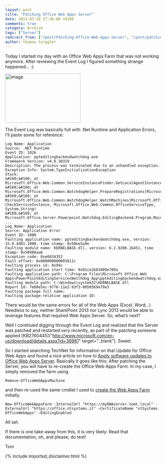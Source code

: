 ```yaml
---
layout: post
title: "Patching Office Web Apps Server"
date: 2013-03-28 17:36:00 +0100
comments: true
category: Archive
tags: ["Server"]
redirect_from: ["/post/Patching-Office-Web-Apps-Server", "/post/patching-office-web-apps-server"]
author: thomas torggler
---
```


<!-- more -->

Today I started my day with an Office Web Apps Farm that was not working anymore. After reviewing the Event Log I figured something strange happened… :)

<a href="/assets/archive/image_499.png"><img title="image" style="border-top: 0px; border-right: 0px; border-bottom: 0px; border-left: 0px; display: inline" border="0" alt="image" src="/assets/archive/image_thumb_497.png" width="244" height="158" /></a> 

The Event Log was basically full with .Net Runtime and Application Errors, I’ll paste some for reference:

```
Log Name: Application
Source: .NET Runtime
Event ID: 1026
Application: ppteditingbackendwatchdog.exe
Framework Version: v4.0.30319
Description: The process was terminated due to an unhandled exception.
Exception Info: System.TypeInitializationException
Stack:
&#160;&#160; at Microsoft.Office.Web.Common.ServiceInstanceFinder.GetLocalAgentInstance(Microsoft.Office.Web.Common.OfficeServiceType)
&#160;&#160; at Microsoft.Office.Web.Common.WatchdogHelper.PrepareRegistrations(Microsoft.Office.Web.Common.OfficeServiceType)
&#160;&#160; at Microsoft.Office.Web.Common.WatchdogHelper.WatchMachines(Microsoft.Office.Web.Common.OfficeServiceType, CheckServiceInstance, Microsoft.Office.Web.Common.OfficeServiceType, System.String)
&#160;&#160; at Microsoft.Office.Server.Powerpoint.Watchdog.EditingBackend.Program.Main(System.String[])
...
Log Name: Application
Source: Application Error
Event ID: 1000
Faulting application name: ppteditingbackendwatchdog.exe, version: 15.0.4481.1000, time stamp: 0x50ee5a9e
Faulting module name: KERNELBASE.dll, version: 6.2.9200.16451, time stamp: 0x50988aa6
Exception code: 0xe0434352
Fault offset: 0x000000000003811c
Faulting process id: 0x94c
Faulting application start time: 0x01ce2b83409e789a
Faulting application path: C:\Program Files\Microsoft Office Web Apps\PowerPointEditingServicesWatchdog_App\ppteditingbackendwatchdog.exe
Faulting module path: C:\Windows\system32\KERNELBASE.dll
Report Id: 7e88e5ec-9776-11e2-93f3-0050569e79e3
Faulting package full name:
Faulting package-relative application ID: 
```

There would be the same errors for all of the Web Apps (Excel, Word...) Needless to say, neither SharePoint 2013 nor Lync 2013 would be able to leverage features that required Web Apps Server. So, what’s next? 

Well I continued digging through the Event Log and realized that the Server was patched and restarted very recently, as part of the patching someone applied [KB2760445]("http://www.microsoft.com/en-us/download/details.aspx?id=36981" target="_blank"). Sweet.

So I started searching TechNet for information on that Update for Office Web Apps and found a nice article on how to [Apply software updates to Office Web Apps Server]("http://technet.microsoft.com/en-us/library/jj966220.aspx"). Basically it goes like this: After patching the Server, you will have to re-create the Office Web Apps Farm. In my case, I simply removed the farm using

```
Remove-OfficeWebAppsMachine
```

and then re-used the same cmdlet I used to [create the Web Apps Farm](/post/office-2013-web-apps) initially.

```
New-OfficeWebAppsFarm -InternalUrl "https://myOWAserver.tomt.local" -ExternalUrl "https://office.ntsystems.it" –CertificateName "ntSystems OfficeWebApps" –EditingEnabled
```

All set.

If there is one take-away from this, it is very likely: Read that documentation, oh, and please, do test!

Tom

{% include imported_disclaimer.html %}
